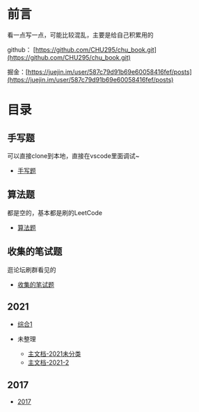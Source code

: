 # 前言

看一点写一点，可能比较混乱，主要是给自己积累用的

github： [https://github.com/CHU295/chu_book.git](https://github.com/CHU295/chu_book.git)

掘金：[https://juejin.im/user/587c79d91b69e60058416fef/posts](https://juejin.im/user/587c79d91b69e60058416fef/posts)

# 目录
## 手写题
可以直接clone到本地，直接在vscode里面调试~
- [手写题](handwritten/)
## 算法题
都是空的，基本都是刷的LeetCode
- [算法题](algorithm/)
## 收集的笔试题
逛论坛刷群看见的
- [收集的笔试题](collectExam/)
## 2021
- [综合1](2021/readme.md)

- 未整理
  - [主文档-2021未分类](2021/2021.md)
  - [主文档-2021-2](2021/2021-2.md)

## 2017
- [2017](2017/)